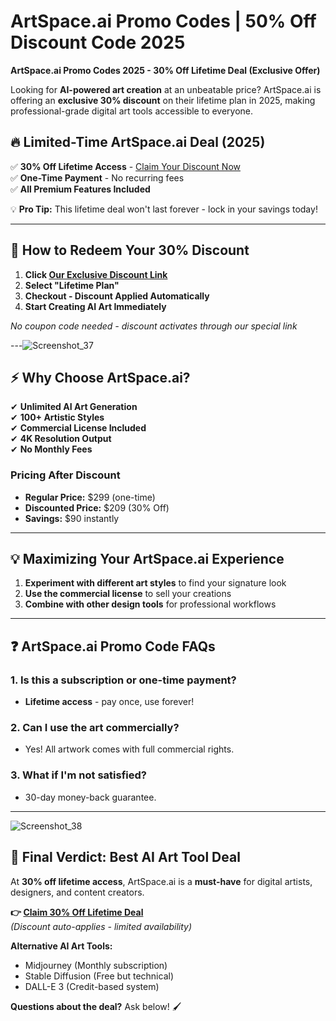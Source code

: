 # ArtSpace.ai Promo Codes | 50% Off Discount Code 2025
**ArtSpace.ai Promo Codes 2025 - 30% Off Lifetime Deal (Exclusive Offer)**

Looking for **AI-powered art creation** at an unbeatable price? ArtSpace.ai is offering an **exclusive 30% discount** on their lifetime plan in 2025, making professional-grade digital art tools accessible to everyone.

## **🔥 Limited-Time ArtSpace.ai Deal (2025)**
✅ **30% Off Lifetime Access** - [Claim Your Discount Now](https://www.artspace.ai/lifetime?ref=dw3v9)  
✅ **One-Time Payment** - No recurring fees  
✅ **All Premium Features Included**  

💡 **Pro Tip:** This lifetime deal won't last forever - lock in your savings today!

---

## **🚀 How to Redeem Your 30% Discount**
1. **Click [Our Exclusive Discount Link](https://www.artspace.ai/lifetime?ref=dw3v9)**  
2. **Select "Lifetime Plan"**  
3. **Checkout - Discount Applied Automatically**  
4. **Start Creating AI Art Immediately**  

*No coupon code needed - discount activates through our special link*

---![Screenshot_37](https://github.com/user-attachments/assets/c44e6b42-d777-473f-bc00-e9e7142ed349)


## **⚡ Why Choose ArtSpace.ai?**
✔ **Unlimited AI Art Generation**  
✔ **100+ Artistic Styles**  
✔ **Commercial License Included**  
✔ **4K Resolution Output**  
✔ **No Monthly Fees**  

### **Pricing After Discount**
- **Regular Price:** $299 (one-time)  
- **Discounted Price:** $209 (30% Off)  
- **Savings:** $90 instantly  

---

## **💡 Maximizing Your ArtSpace.ai Experience**
1. **Experiment with different art styles** to find your signature look  
2. **Use the commercial license** to sell your creations  
3. **Combine with other design tools** for professional workflows  

---

## **❓ ArtSpace.ai Promo Code FAQs**
### **1. Is this a subscription or one-time payment?**
- **Lifetime access** - pay once, use forever!

### **2. Can I use the art commercially?**
- Yes! All artwork comes with full commercial rights.

### **3. What if I'm not satisfied?**
- 30-day money-back guarantee.

---
![Screenshot_38](https://github.com/user-attachments/assets/a32aa222-8408-4a13-bd68-254587df3674)

## **🎨 Final Verdict: Best AI Art Tool Deal**
At **30% off lifetime access**, ArtSpace.ai is a **must-have** for digital artists, designers, and content creators.

**👉 [Claim 30% Off Lifetime Deal](https://www.artspace.ai/lifetime?ref=dw3v9)**  
*(Discount auto-applies - limited availability)*

**Alternative AI Art Tools:**  
- Midjourney (Monthly subscription)  
- Stable Diffusion (Free but technical)  
- DALL-E 3 (Credit-based system)  

**Questions about the deal?** Ask below! 🖌️
